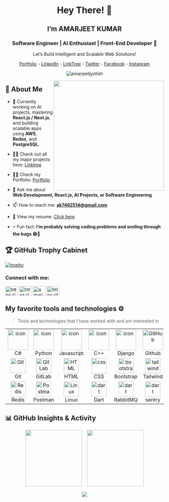 <h1 align="center">Hey There! 👋</h1>

<h2 align="center">I’m <strong>AMARJEET KUMAR</strong></h2>

<h3 align="center">Software Engineer | AI Enthusiast | Front-End Developer 🚀</h3>

<p align="center">Let’s Build Intelligent and Scalable Web Solutions!</p>

<p align="center">
  <a href="https://amarjeetkr.vercel.app/">Portfolio</a> -
  <a href="https://www.linkedin.com/in/amarjeet-jyotish/">LinkedIn</a> -
  <a href="https://linktr.ee/AmarjeetKumarJyotish">LinkTree</a> -
  <a href="https://twitter.com/">Twitter</a> -
  <a href="https://www.facebook.com/amarjeetaryan.aaryan">Facebook</a> -
  <a href="https://www.instagram.com/amarjeetjyotish/">Instagram</a>
</p>

<p align="center"> <img src="https://komarev.com/ghpvc/?username=amarjeetjyotish&label=Profile%20views&color=0e75b6&style=flat" alt="amarjeetjyotish" /> </p>

<img src="https://res.cloudinary.com/pritish007/image/upload/v1627925236/Personal%20Portfolio/animation_crd0kk.gif" min-width="300px" max-width="300px" width="350px" align="right"> 

## 📌 About Me

- 🌱 Currently working on AI projects, mastering **React.js / Next.js**, and building scalable apps using **AWS**, **Redux**, and **PostgreSQL**.

- 👨‍💻 Check out all my major projects here: [Linktree](https://linktr.ee/AmarjeetKumarJyotish)

- 👨‍💻 Check my Portfolio: [Portfolio](https://amarjeetkr.vercel.app/)

- 💬 Ask me about **Web Development, React.js, AI Projects, or Software Engineering**

- 📫 How to reach me: **ak7462514@gmail.com**

- 📄 View my resume: [Click here](https://drive.google.com/file/d/1cRorrloWRRWly-MbKRtUKIRmHPvUuNj6/view?usp=sharing)

- ⚡ Fun fact: **I’m probably solving coding problems and smiling through the bugs 😄🤘**


## 🏆 GitHub Trophy Cabinet

  [![trophy](https://github-profile-trophy.vercel.app/?username=ryo-ma)](https://github.com/ryo-ma/github-profile-trophy)




<h3 align="left">Connect with me:</h3>
<p align="left">
<a href="https://linkedin.com/in/https://www.linkedin.com/in/amarjeet-jyotish/" target="blank"><img align="center" src="https://raw.githubusercontent.com/rahuldkjain/github-profile-readme-generator/master/src/images/icons/Social/linked-in-alt.svg" alt="https://www.linkedin.com/in/amarjeet-jyotish/" height="30" width="40" /></a>
<a href="https://fb.com/https://www.facebook.com/amarjeetaryan.aaryan" target="blank"><img align="center" src="https://raw.githubusercontent.com/rahuldkjain/github-profile-readme-generator/master/src/images/icons/Social/facebook.svg" alt="https://www.facebook.com/amarjeetaryan.aaryan" height="30" width="40" /></a>
<a href="https://instagram.com/amarjeetjyotish" target="blank"><img align="center" src="https://raw.githubusercontent.com/rahuldkjain/github-profile-readme-generator/master/src/images/icons/Social/instagram.svg" alt="amarjeetjyotish" height="30" width="40" /></a>
<a href="https://www.leetcode.com/https://leetcode.com/u/amarjeetjyotish/" target="blank"><img align="center" src="https://raw.githubusercontent.com/rahuldkjain/github-profile-readme-generator/master/src/images/icons/Social/leet-code.svg" alt="https://leetcode.com/u/amarjeetjyotish/" height="30" width="40" /></a>
</p>

## My favorite tools and technologies ⚙️

> Tools and technologies that I have worked with and am interested in

<table>
  <tr>
    <td align="center" width="96">
        <img src="https://techstack-generator.vercel.app/csharp-icon.svg" alt="icon" width="65" height="65" />
      <br>C#
    </td>
    <td align="center" width="96">
      <a href="#macropower-tech">
        <img src="https://techstack-generator.vercel.app/python-icon.svg" alt="icon" width="65" height="65" />
      </a>
      <br>Python
    </td>
    <td align="center" width="96">
        <img src="https://techstack-generator.vercel.app/js-icon.svg" alt="icon" width="65" height="65" />
      <br>Javascript
    </td>
    <td align="center" width="96">
        <img src="https://techstack-generator.vercel.app/cpp-icon.svg" alt="icon" width="65" height="65" />
      <br>C++
    </td>
       <td align="center" width="96">
        <img src="https://techstack-generator.vercel.app/django-icon.svg" alt="icon" width="65" height="65" />
      <br>Django
    </td>
       <td align="center" width="96">
        <img src="https://techstack-generator.vercel.app/github-icon.svg" width="65" height="65" alt="GitHub" />
      <br>Github
    </td>
          <td align="center" width="96">
        <img src="https://techstack-generator.vercel.app/restapi-icon.svg" width="65" height="65" alt="Rest API" />
      <br>Rest API
    </td>
          <td align="center" width="96">
        <img src="https://techstack-generator.vercel.app/docker-icon.svg" width="65" height="65" alt="Rest API" />
      <br>Docker
    </td>
    <td align="center" width="96">
        <img src="https://techstack-generator.vercel.app/nginx-icon.svg" alt="icon" width="50" height="50" />
      <br>Nginx
    </td>
  </tr>
  <tr>
    <td align="center" width="96">
        <img src="https://skillicons.dev/icons?i=git" width="48" height="48" alt="Git" />
      <br>Git
    </td>
    <td align="center"  width="96">
        <img src="https://skillicons.dev/icons?i=gitlab" width="48" height="48" alt="GitLab" />
      <br>GitLab
    </td>
    <td align="center"  width="96">
        <img src="https://skillicons.dev/icons?i=html" width="48" height="48" alt="HTML" />
      <br>HTML
    </td>
    <td align="center" width="96">
        <img src="https://skillicons.dev/icons?i=css" width="48" height="48" alt="css" />
      <br>CSS
    </td>
    <td align="center"  width="96">
        <img src="https://skillicons.dev/icons?i=bootstrap" width="48" height="48" alt="bootstrap" />
      <br>Bootstrap
    </td>
    <td align="center" width="96">
        <img src="https://skillicons.dev/icons?i=tailwind" width="48" height="48" alt="tailwind" />
      <br>Tailwind
    </td>
        <td align="center" width="96">
        <img src="https://skillicons.dev/icons?i=jquery" width="48" height="48" alt="jquery" />
      <br>JQuery
    </td>
        <td align="center" width="96">
        <img src="https://skillicons.dev/icons?i=postgres" width="48" height="48" alt="jquery" />
      <br>PostgreSQL
    </td>
            <td align="center" width="96">
        <img src="https://skillicons.dev/icons?i=dotnet" width="48" height="48" alt="ASP.NET Core" />
      <br>ASP.NET
    </td>
  </tr>
   <tr>
    <td align="center" width="96">
        <img src="https://skillicons.dev/icons?i=redis" width="48" height="48" alt="Redis" />
      <br>Redis
    </td>
        <td align="center" width="96">
        <img src="https://skillicons.dev/icons?i=postman" width="48" height="48" alt="Postman" />
      <br>Postman
    </td>
            <td align="center" width="96">
        <img src="https://skillicons.dev/icons?i=linux" width="48" height="48" alt="Linux" />
      <br>Linux
    </td>
    <td align="center" width="96">
        <img src="https://skillicons.dev/icons?i=dart" width="48" height="48" alt="dart" />
      <br>Dart
    </td>
    <td align="center" width="96">
        <img src="https://skillicons.dev/icons?i=rabbitmq" width="48" height="48" alt="dart" />
      <br>RabbitMQ
    </td>
    <td align="center" width="96">
        <img src="https://skillicons.dev/icons?i=sentry" width="48" height="48" alt="dart" />
      <br>sentry
    </td>
    <td align="center" width="96">
        <img src="https://upload.wikimedia.org/wikipedia/commons/1/19/Celery_logo.png" width="48" height="48" alt="dart" />
      <br>Celery
    </td>
    <td align="center" width="96">
        <img src="https://docusaurus.io/img/docusaurus_keytar.svg" width="48" height="48" alt="dart" />
      <br>Docusaurus
    </td>
    <td align="center" width="96">
        <img src="https://bruhin.software/img/logos/pytest.svg" width="40" height="40" alt="dart" />
      <br>Pytest
    </td>
  </tr>
 <tr>
 </tr>
</table>

## 📊 GitHub Insights & Activity

<p align="center">
  <img src="https://github-readme-stats.vercel.app/api/top-langs/?username=AmarjeetJyotis&theme=default&show_icons=true&hide_border=true&layout=compact" height="180" />
  &nbsp;&nbsp;
  <img src="https://github-readme-stats.vercel.app/api?username=AmarjeetJyotis&theme=default&show_icons=true&hide_border=true&count_private=true" height="180" />
</p>

<p align="center">
  <img src="https://github-readme-streak-stats.herokuapp.com/?user=AmarjeetJyotis&theme=default&hide_border=true" />
</p>

